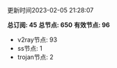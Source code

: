 更新时间2023-02-05 21:28:07

**总订阅: 45**
**总节点: 650**
**有效节点: 96**
- v2ray节点: 93
- ss节点: 1
- trojan节点: 2
